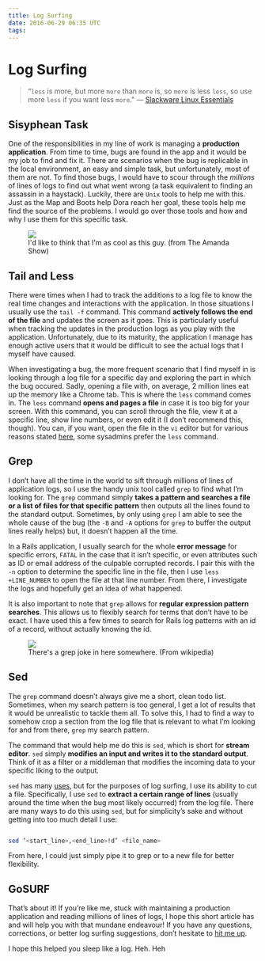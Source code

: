 ```yaml
---
title: Log Surfing
date: 2016-06-29 06:35 UTC
tags:
---
```


# Log Surfing
<div class='right-align'>
  <small class='js-reading-time'></small>
</div>

> “`less` is more, but more `more` than `more` is, so `more` is less `less`, so use more `less` if you want less `more`."  — [Slackware Linux Essentials](http://www.slackbook.org/html/book.html)

## Sisyphean Task
One of the responsibilities in my line of work is managing a **production application**. From time to time, bugs are found in the app and it would be my job to find and fix it. There are scenarios when the bug is replicable in the local environment, an easy and simple task, but unfortunately, most of them are not. To find those bugs, I would have to scour through the *millions* of lines of logs to find out what went wrong (a task equivalent to finding an assassin in a haystack). Luckily, there are `Unix` tools to help me with this. Just as the Map and Boots help Dora reach her goal, these tools help me find the source of the problems. I would go over those tools and how and why I use them for this specific task.

<figure>
  <img src='/images/log-surfing/totally-kyle.png'></img>
  <div>
    <figcaption>
      I'd like to think that I'm as cool as this guy. (from The Amanda Show)
    </figcaption>
  </div>
</figure>

## Tail and Less
  There were times when I had to track the additions to a log file to know the real time changes and interactions with the application. In those situations I usually use the `tail -f` command. This command **actively follows the end of the file** and updates the screen as it goes. This is particularly useful when tracking the updates in the production logs as you play with the application. Unfortunately, due to its maturity, the application I manage has enough active users that it would be difficult to see the actual logs that I myself have caused.

  When investigating a bug, the more frequent scenario that I find myself in is looking through a log file for a specific day and exploring the part in which the bug occured. Sadly, opening a file with, on average, 2 million lines eat up the memory like a Chrome tab. This is where the `less` command comes in. The `less` command **opens and pages a file** in case it is too big for your screen. With this command, you can scroll through the file, view it at a specific line, show line numbers, or even edit it (I don’t recommend this, though). You can, if you want, open the file in the `vi` editor but for various reasons stated [here](https://news.ycombinator.com/item?id=9291405), some sysadmins prefer the `less` command.

## Grep
  I don’t have all the time in the world to sift through millions of lines of application logs, so I use the handy unix tool called `grep` to find what I’m looking for. The `grep` command simply **takes a pattern and searches a file or a list of files for that specific pattern** then outputs all the lines found to the standard output. Sometimes, by only using `grep` I am able to see the whole cause of the bug (the `-B` and `-A` options for `grep` to buffer the output lines really helps) but, it doesn’t happen all the time.

In a Rails application, I usually search for the whole **error message** for specific errors, `FATAL` in the case that it isn’t specific, or even attributes such as ID or email address of the culpable corrupted records. I pair this with the `-n` option to determine the specific line in the file, then I use `less +LINE_NUMBER` to open the file at that line number. From there, I investigate the logs and hopefully get an idea of what happened.

It is also important to note that `grep` allows for **regular expression pattern searches**. This allows us to flexibly search for terms that don’t have to be exact. I have used this a few times to search for Rails log patterns with an id of a record, without actually knowing the id.

<figure>
  <img src='https://upload.wikimedia.org/wikipedia/commons/8/8b/Climbing-wall.jpg'></img>
  <div>
    <figcaption>
      There's a grep joke in here somewhere. (From wikipedia)
    </figcaption>
  </div>
</figure>

## Sed
  The `grep` command doesn’t always give me a short, clean todo list. Sometimes, when my search pattern is too general, I get a lot of results that it would be unrealistic to tackle them all. To solve this, I had to find a way to somehow crop a section from the log file that is relevant to what I’m looking for and from there, `grep` my search pattern.

The command that would help me do this is `sed`, which is short for **stream editor**. `sed` simply **modifies an input and writes it to the standard output**. Think of it as a filter or a middleman that modifies the incoming data to your specific liking to the output.

`sed` has many [uses](http://www.grymoire.com/Unix/Sed.html), but for the purposes of log surfing, I use its ability to cut a file. Specifically, I use `sed` to **extract a certain range of lines** (usually around the time when the bug most likely occurred) from the log file. There are many ways to do this using `sed`, but for simplicity’s sake and without getting into too much detail I use:

~~~ bash

sed ‘<start_line>,<end_line>!d’ <file_name>
~~~

  From here, I could just simply pipe it to grep or to a new file for better flexibility.

## GoSURF

  That’s about it! If you’re like me, stuck with maintaining a production application and reading millions of lines of logs, I hope this short article has and will help you with that mundane endeavour! If you have any questions, corrections, or better log surfing suggestions, don’t hesitate to [hit me up](mailto:aaronpomanaloto@gmail.com).


<div class='right-align'>
  <div class='qed-box' data-target='#final-note'></div>
</div>

<p id='final-note' class='hidden'>
  I hope this helped you sleep like a log. Heh. Heh
</p>
